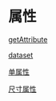 # 属性

[getAttribute](getAttribute/getAttribute.md "getAttribute")

[dataset](dataset/dataset.md "dataset")

[单属性](单属性/单属性.md "单属性")

[尺寸属性](尺寸属性/尺寸属性.md "尺寸属性")
